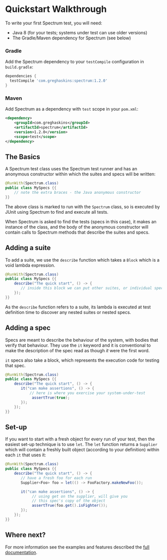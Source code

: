 # Quickstart Walkthrough
<!---freshmark main
output = input.replace(/\b\d+\.\d+\.\d+\b/g, '{{stableVersion}}');
-->
To write your first Spectrum test, you will need:

- Java 8 (for your tests; systems under test can use older versions)
- The Gradle/Maven dependency for Spectrum (see below)

### Gradle

Add the Spectrum dependency to your `testCompile` configuration in `build.gradle`:

```groovy
dependencies {
  testCompile 'com.greghaskins:spectrum:1.2.0'
}
```

### Maven

Add Spectrum as a dependency with `test` scope in your `pom.xml`:

```xml
<dependency>
    <groupId>com.greghaskins</groupId>
    <artifactId>spectrum</artifactId>
    <version>1.2.0</version>
    <scope>test</scope>
</dependency>
```

## The Basics

A Spectrum test class uses the Spectrum test runner and has an anonymous constructor within which the suites and specs will be written:

```java
@RunWith(Spectrum.class)
public class MySpecs {{
    // note the extra braces - the Java anonymous constructor
}}
```

The above class is marked to run with the `Spectrum` class, so is executed by JUnit using Spectrum to find and execute all tests.

When Spectrum is asked to find the tests (specs in this case), it makes an instance of the class, and the body of the anonymous constructor will contain calls to Spectrum methods that describe the suites and specs.

## Adding a suite

To add a suite, we use the `describe` function which takes a `Block` which is a void lambda expression.

```java
@RunWith(Spectrum.class)
public class MySpecs {{
    describe("The quick start", () -> {
       // inside this block we can put other suites, or individual specs
    });
}}
```

As the `describe` function refers to a suite, its lambda is executed at test definition time to discover any nested suites or nested specs.

## Adding a spec

Specs are meant to describe the behaviour of the system, with bodies that verify that behaviour. They use the `it` keyword and it is conventional to make the description of the spec read as though _it_ were the first word.

`it` specs also take a block, which represents the execution code for testing that spec.

```java
@RunWith(Spectrum.class)
public class MySpecs {{
    describe("The quick start", () -> {
       it("can make assertions", () -> {
           // here is where you exercise your system-under-test
            assertTrue(true);
       });
    });
}}
```

## Set-up

If you want to start with a fresh object for every run of your test, then the easiest set-up technique is to use `let`. The `let` function returns a `Supplier` which will contain a freshly built object (according to your definition) within each `it` that uses it:

```java
@RunWith(Spectrum.class)
public class MySpecs {{
    describe("The quick start", () -> {
       // have a fresh foo for each run
       Supplier<Foo> foo = let(() -> FooFactory.makeNewFoo());

       it("can make assertions", () -> {
            // using get on the supplier, will give you
            // this spec's copy of the object
            assertTrue(foo.get().isFighter());
       });
    });
}}
```

## Where next?

For more information see the examples and features described the [full documentation](README.md).

<!---freshmark /main -->
